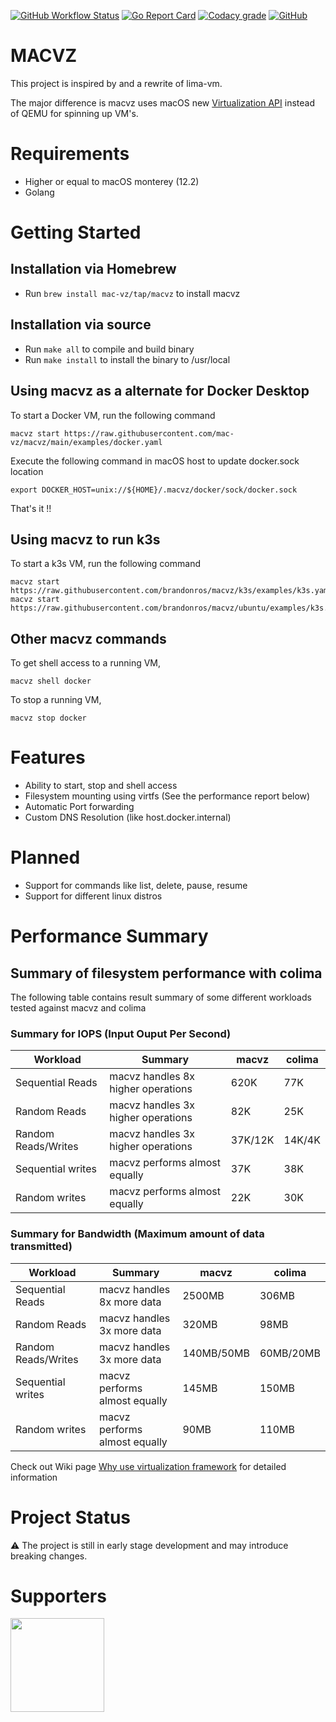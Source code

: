 [![GitHub Workflow Status](https://img.shields.io/github/workflow/status/mac-vz/macvz/Build%20and%20Test?label=Build%20and%20Test&logo=github)](https://github.com/mac-vz/macvz/actions/workflows/build.yml)
[![Go Report Card](https://goreportcard.com/badge/mac-vz/macvz)](https://goreportcard.com/report/github.com/mac-vz/macvz)
[![Codacy grade](https://img.shields.io/codacy/grade/40eae50295114eabba6b12b7372bed81?&logo=codacy)](https://www.codacy.com/gh/mac-vz/macvz/dashboard?utm_source=github.com&amp;utm_medium=referral&amp;utm_content=mac-vz/macvz&amp;utm_campaign=Badge_Grade)
[![GitHub](https://img.shields.io/github/license/mac-vz/macvz?color=brightgreen)](https://github.com/mac-vz/macvz/blob/main/LICENSE)

# MACVZ

This project is inspired by and a rewrite of lima-vm.

The major difference is macvz uses macOS new [Virtualization API](https://developer.apple.com/documentation/virtualization?language=objc) instead of QEMU for spinning up VM's.

# Requirements
- Higher or equal to macOS monterey (12.2)
- Golang

# Getting Started
## Installation via Homebrew
- Run `brew install mac-vz/tap/macvz` to install macvz

## Installation via source
- Run `make all` to compile and build binary
- Run `make install` to install the binary to /usr/local

## Using macvz as a alternate for Docker Desktop
To start a Docker VM, run the following command
```
macvz start https://raw.githubusercontent.com/mac-vz/macvz/main/examples/docker.yaml
```

Execute the following command in macOS host to update docker.sock location
```
export DOCKER_HOST=unix://${HOME}/.macvz/docker/sock/docker.sock
```

That's it !! 

## Using macvz to run k3s
To start a k3s VM, run the following command
```
macvz start https://raw.githubusercontent.com/brandonros/macvz/k3s/examples/k3s.yaml
macvz start https://raw.githubusercontent.com/brandonros/macvz/ubuntu/examples/k3s.yaml
```

## Other macvz commands

To get shell access to a running VM,
```
macvz shell docker
```

To stop a running VM,
```
macvz stop docker
```

# Features
- Ability to start, stop and shell access
- Filesystem mounting using virtfs (See the performance report below)
- Automatic Port forwarding
- Custom DNS Resolution (like host.docker.internal)

# Planned
- Support for commands like list, delete, pause, resume
- Support for different linux distros

# Performance Summary

## Summary of filesystem performance with colima

The following table contains result summary of some different workloads tested against macvz and colima

### Summary for IOPS (Input Ouput Per Second)
| Workload            | Summary                            | macvz   | colima |
|---------------------|------------------------------------|---------|--------|
| Sequential Reads    | macvz handles 8x higher operations | 620K    | 77K    |
| Random Reads        | macvz handles 3x higher operations | 82K     | 25K    |
| Random Reads/Writes | macvz handles 3x higher operations | 37K/12K | 14K/4K |
| Sequential writes   | macvz performs almost equally      | 37K     | 38K    |
| Random writes       | macvz performs almost equally      | 22K     | 30K    |

### Summary for Bandwidth (Maximum amount of data transmitted)
| Workload            | Summary                       | macvz      | colima    |
|---------------------|-------------------------------|------------|-----------|
| Sequential Reads    | macvz handles 8x more data    | 2500MB     | 306MB     |
| Random Reads        | macvz handles 3x more data    | 320MB      | 98MB      |
| Random Reads/Writes | macvz handles 3x more data    | 140MB/50MB | 60MB/20MB |
| Sequential writes   | macvz performs almost equally | 145MB      | 150MB     |
| Random writes       | macvz performs almost equally | 90MB       | 110MB     |

Check out Wiki page [Why use virtualization framework](https://github.com/mac-vz/macvz/wiki/Why-use-macOS-virtualization-framework-%3F) for detailed information

# Project Status
⚠️ The project is still in early stage development and may introduce breaking changes.

# Supporters

[<img src="https://uploads-ssl.webflow.com/5ac3c046c82724970fc60918/5c019d917bba312af7553b49_MacStadium-developerlogo.png" style="max-height: 150px;width: 150px"/>](https://macstadium.com)
